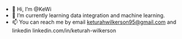 - 👋 Hi, I’m @KeWi
- 🌱 I’m currently learning data integration and machine learning. 
- 📫 You can reach me by email keturahwilkerson95@gmail.com and linkedin linkedin.com/in/keturah-wilkerson


